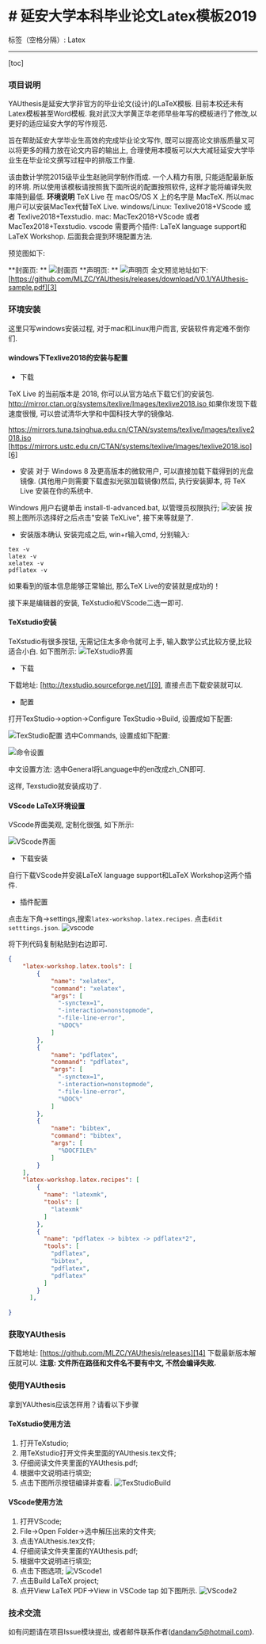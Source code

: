 # # 延安大学本科毕业论文Latex模板2019

标签（空格分隔）:  Latex

---
[toc]

### 项目说明

YAUthesis是延安大学非官方的毕业论文(设计)的LaTeX模板. 目前本校还未有Latex模板甚至Word模板.  我对武汉大学黄正华老师早些年写的模板进行了修改,以更好的适应延安大学的写作规范. 


旨在帮助延安大学毕业生高效的完成毕业论文写作, 既可以提高论文排版质量又可以将更多的精力放在论文内容的输出上, 合理使用本模板可以大大减轻延安大学毕业生在毕业论文撰写过程中的排版工作量.  

该由数计学院2015级毕业生赵驰同学制作而成. 一个人精力有限, 只能适配最新版的环境. 所以使用该模板请按照我下面所说的配置按照软件, 这样才能将编译失败率降到最低. 
**环境说明**
TeX Live 在 macOS/OS X 上的名字是 MacTeX. 所以mac用户可以安装MacTex代替TeX Live. 
windows/Linux: Texlive2018+VScode 或者 Texlive2018+Texstudio. 
mac: MacTex2018+VScode 或者 MacTex2018+Texstudio. 
vscode 需要两个插件: LaTeX language support和LaTeX Workshop. 
后面我会提到环境配置方法. 

预览图如下: 

**封面页: **
![封面页][1]
**声明页: **
![声明页][2]
全文预览地址如下: [https://github.com/MLZC/YAUthesis/releases/download/V0.1/YAUthesis-sample.pdf][3]

### 环境安装
这里只写windows安装过程, 对于mac和Linux用户而言, 安装软件肯定难不倒你们. 

#### windows下Texlive2018的安装与配置

* 下载

TeX Live 的当前版本是 2018, 你可以从官方站点下载它们的安装包. [http://mirror.ctan.org/systems/texlive/Images/texlive2018.iso
][4]
如果你发现下载速度很慢, 可以尝试清华大学和中国科技大学的镜像站. 

[https://mirrors.tuna.tsinghua.edu.cn/CTAN/systems/texlive/Images/texlive2018.iso
][5]
[https://mirrors.ustc.edu.cn/CTAN/systems/texlive/Images/texlive2018.iso][6]

* 安装
对于 Windows 8 及更高版本的微软用户, 可以直接加载下载得到的光盘镜像. (其他用户则需要下载虚拟光驱加载镜像)然后, 执行安装脚本, 将 TeX Live 安装在你的系统中. 

Windows 用户右键单击 install-tl-advanced.bat, 以管理员权限执行; 
![安装][7]
按照上图所示选择好之后点击"安装 TeXLive", 接下来等就是了. 

* 安装版本确认
安装完成之后, win+r输入cmd, 分别输入: 
```
tex -v
latex -v
xelatex -v
pdflatex -v
```
如果看到的版本信息能够正常输出, 那么TeX Live的安装就是成功的！

接下来是编辑器的安装, TeXstudio和VScode二选一即可. 
#### TeXstudio安装

TeXstudio有很多按钮, 无需记住太多命令就可上手, 输入数学公式比较方便,比较适合小白. 如下图所示: 
![TeXstudio界面][8]

* 下载

下载地址: [http://texstudio.sourceforge.net/][9], 直接点击下载安装就可以. 

* 配置

打开TexStudio->option->Configure TexStudio->Build, 设置成如下配置: 

![TexStudio配置][10]
选中Commands, 设置成如下配置: 

![命令设置][11]

中文设置方法: 选中General将Language中的en改成zh_CN即可. 

这样, Texstudio就安装成功了. 

#### VScode LaTeX环境设置

VScode界面美观, 定制化很强, 如下所示: 

![VScode界面][12]

* 下载安装

自行下载VScode并安装LaTeX language support和LaTeX Workshop这两个插件. 

* 插件配置

点击左下角->settings,搜索<code>latex-workshop.latex.recipes</code>. 点击<code>Edit setttings.json</code>. 
![vscode][13]

将下列代码复制粘贴到右边即可.


```json
{
    "latex-workshop.latex.tools": [
	    {
	        "name": "xelatex",
	        "command": "xelatex",
	        "args": [
	          "-synctex=1",
	          "-interaction=nonstopmode",
	          "-file-line-error",
	          "%DOC%"
        	]
        },
		{
	        "name": "pdflatex",
	        "command": "pdflatex",
	        "args": [
	          "-synctex=1",
	          "-interaction=nonstopmode",
	          "-file-line-error",
	          "%DOC%"
	        ]
	    },
	    {
	        "name": "bibtex",
	        "command": "bibtex",
	        "args": [
	          "%DOCFILE%"
	    	]
	    }
	],
    "latex-workshop.latex.recipes": [
        {
          "name": "latexmk",
          "tools": [
            "latexmk"
          ]
        },
        {
          "name": "pdflatex -> bibtex -> pdflatex*2",
          "tools": [
            "pdflatex",
            "bibtex",
            "pdflatex",
            "pdflatex"
          ]
        }
      ],
      
}

```



### 获取YAUthesis
下载地址: [https://github.com/MLZC/YAUthesis/releases][14]
下载最新版本解压就可以.
**注意: 文件所在路径和文件名不要有中文, 不然会编译失败.**

### 使用YAUthesis
拿到YAUthesis应该怎样用？请看以下步骤
#### TeXstudio使用方法
1. 打开TeXstudio;
2. 用TeXstudio打开文件夹里面的YAUthesis.tex文件;
3. 仔细阅读文件夹里面的YAUthesis.pdf; 
4. 根据中文说明进行填空;
5. 点击下图所示按钮编译并查看.
![TexStudioBuild][15]

#### VScode使用方法
1. 打开VScode;
2. File->Open Folder->选中解压出来的文件夹;
3. 点击YAUthesis.tex文件;
4. 仔细阅读文件夹里面的YAUthesis.pdf; 
5. 根据中文说明进行填空;
6. 点击下图选项;
![VScode1][16]
7. 点击Build LaTeX project;
8. 点开View LaTeX PDF->View in VSCode tap 如下图所示.
![VScode2][17]

### 技术交流

如有问题请在项目Issue模块提出, 或者邮件联系作者(dandanv5@hotmail.com).

  [1]: http://image.i-ll.cc/blog/20190214/7xUqY1aI0UlI.png
  [2]: http://image.i-ll.cc/blog/20190214/GmUG6niVGzYY.png
  [3]: https://github.com/MLZC/YAUthesis/releases/download/V0.1/YAUthesis-sample.pdf
  [4]: http://mirror.ctan.org/systems/texlive/Images/texlive2018.iso
  [5]: https://mirrors.tuna.tsinghua.edu.cn/CTAN/systems/texlive/Images/texlive2018.iso
  [6]: https://mirrors.ustc.edu.cn/CTAN/systems/texlive/Images/texlive2018.iso
  [7]: http://image.i-ll.cc/blog/20190214/VSAujx6AcK8I.png
  [8]: http://image.i-ll.cc/blog/20190214/061opnbrvOqo.png
  [9]: http://texstudio.sourceforge.net/
  [10]: http://image.i-ll.cc/blog/20190214/rGuUhFMUQEJq.png
  [11]: http://image.i-ll.cc/blog/20190214/3T7iDNvBBUL9.png
  [12]: http://image.i-ll.cc/blog/20190214/9PFX385kxDp6.png
  [13]: http://image.i-ll.cc/blog/20190214/jObJi1ifByoT.png
  [14]: https://github.com/MLZC/YAUthesis/releases
  [15]: http://image.i-ll.cc/blog/20190214/TfYcA3BXBIlH.png
  [16]: http://image.i-ll.cc/blog/20190214/ITrDJ6W2WxRK.png
  [17]: http://image.i-ll.cc/blog/20190214/JjAJ7BoBHw3o.png